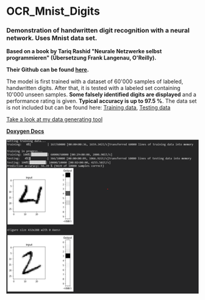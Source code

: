# OCR_Mnist_Digits
### Demonstration of handwritten digit recognition with a neural network. Uses Mnist data set.

**Based on a book by Tariq Rashid "Neurale Netzwerke selbst programmieren" (Übersetzung Frank Langenau, O'Reilly).**

**Their Github can be found [here](https://github.com/makeyourownneuralnetwork/makeyourownneuralnetwork).**

The model is first trained with a dataset of 60'000 samples of labeled, handwritten digits.
After that, it is tested with a labeled set containing 10'000 unseen samples. 
**Some falsely identified digits are displayed** and a performance rating is given. **Typical accuracy is up to 97.5 %**.
The data set is not included but can be found here: [Training data](http://www.pjreddie.com/media/files/mnist_train.csv), [Testing data](http://pjreddie.com/media/files/mnist_test.csv)

[Take a look at my data generating tool](https://github.com/stgloorious/Digit_Dataset_Creator)

[**Doxygen Docs**](https://stgloorious.github.io/OCR_Mnist_Digits/index.html)

![Screenshot](https://github.com/stgloorious/OCR_Mnist_Digits/blob/master/docs/screenshot.png)



